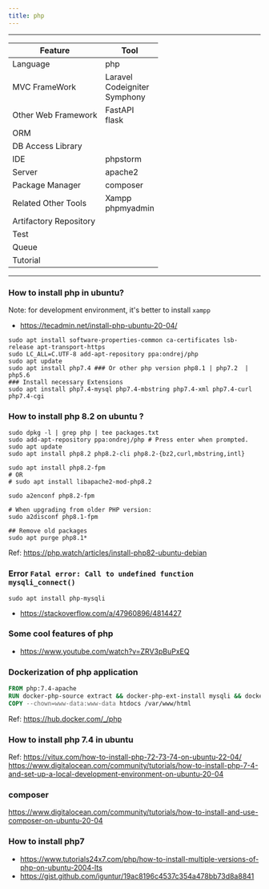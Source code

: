 ```yaml
---
title: php
---
```


----
| Feature                | Tool                                 |
|------------------------|--------------------------------------|
| Language               | php                                  |
| MVC FrameWork          | Laravel<br/>Codeigniter<br/>Symphony |
| Other Web Framework    | FastAPI<br/>flask                    |
| ORM                    |                                      |
| DB Access Library      |                                      |
| IDE                    | phpstorm                             |
| Server                 | apache2                              |
| Package Manager        | composer                             |
| Related Other Tools    | Xampp<br/>phpmyadmin                 |
| Artifactory Repository |                                      |
| Test                   |                                      |
| Queue                  |                                      |
| Tutorial               |                                      |

----
### How to install php in ubuntu?

Note: for development environment, it's better to install `xampp`

- https://tecadmin.net/install-php-ubuntu-20-04/

```shell
sudo apt install software-properties-common ca-certificates lsb-release apt-transport-https 
sudo LC_ALL=C.UTF-8 add-apt-repository ppa:ondrej/php 
sudo apt update
sudo apt install php7.4 ### Or other php version php8.1 | php7.2  | php5.6 
### Install necessary Extensions
sudo apt install php7.4-mysql php7.4-mbstring php7.4-xml php7.4-curl php7.4-cgi
```

### How to install php 8.2 on ubuntu ? 


```
sudo dpkg -l | grep php | tee packages.txt
sudo add-apt-repository ppa:ondrej/php # Press enter when prompted.
sudo apt update
sudo apt install php8.2 php8.2-cli php8.2-{bz2,curl,mbstring,intl}

sudo apt install php8.2-fpm
# OR
# sudo apt install libapache2-mod-php8.2

sudo a2enconf php8.2-fpm

# When upgrading from older PHP version:
sudo a2disconf php8.1-fpm

## Remove old packages
sudo apt purge php8.1*
```

Ref: https://php.watch/articles/install-php82-ubuntu-debian

### Error `Fatal error: Call to undefined function mysqli_connect()`

```shell
sudo apt install php-mysqli
```

- https://stackoverflow.com/a/47960896/4814427

### Some cool features of php

- https://www.youtube.com/watch?v=ZRV3pBuPxEQ 

### Dockerization of php application

```Dockerfile
FROM php:7.4-apache
RUN docker-php-source extract && docker-php-ext-install mysqli && docker-php-source delete
COPY --chown=www-data:www-data htdocs /var/www/html
```

Ref: https://hub.docker.com/_/php


### How to install php 7.4 in ubuntu

Ref: https://vitux.com/how-to-install-php-72-73-74-on-ubuntu-22-04/
https://www.digitalocean.com/community/tutorials/how-to-install-php-7-4-and-set-up-a-local-development-environment-on-ubuntu-20-04

### composer

https://www.digitalocean.com/community/tutorials/how-to-install-and-use-composer-on-ubuntu-20-04

### How to install php7

- https://www.tutorials24x7.com/php/how-to-install-multiple-versions-of-php-on-ubuntu-2004-lts
- https://gist.github.com/iguntur/19ac8196c4537c354a478bb73d8a8841